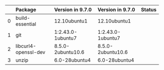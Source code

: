 <!-- markdown-link-check-disable -->

|    | Package              | Version in 9.7.0   | Version in 9.7.0   | Status   |
|---:|:---------------------|:-------------------|:-------------------|:---------|
|  0 | build-essential      | 12.10ubuntu1       | 12.10ubuntu1       |          |
|  1 | git                  | 1:2.43.0-1ubuntu7  | 1:2.43.0-1ubuntu7  |          |
|  2 | libcurl4-openssl-dev | 8.5.0-2ubuntu10.6  | 8.5.0-2ubuntu10.6  |          |
|  3 | unzip                | 6.0-28ubuntu4      | 6.0-28ubuntu4      |          |